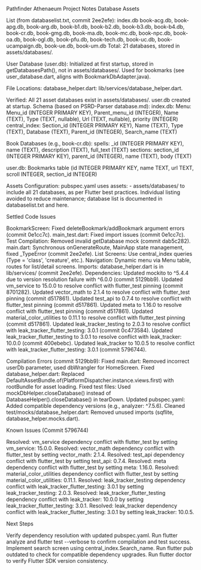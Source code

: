 Pathfinder Athenaeum Project Notes
Database Assets

List (from databaselist.txt, commit 2ee2efe):
index.db
book-acg.db, book-apg.db, book-arg.db, book-b1.db, book-b2.db, book-b3.db, book-b4.db, book-cr.db, book-gmg.db, book-ma.db, book-mc.db, book-npc.db, book-oa.db, book-ogl.db, book-pfu.db, book-tech.db, book-uc.db, book-ucampaign.db, book-ue.db, book-um.db
Total: 21 databases, stored in assets/databases/.


User Database (user.db):
Initialized at first startup, stored in getDatabasesPath(), not in assets/databases/.
Used for bookmarks (see user_database.dart, aligns with BookmarkDbAdapter.java).


File Locations:
database_helper.dart: lib/services/database_helper.dart.


Verified: All 21 asset databases exist in assets/databases/. user.db created at startup.
Schema (based on PSRD-Parser database.md):
index.db:
Menu: Menu_id (INTEGER PRIMARY KEY), Parent_menu_id (INTEGER), Name (TEXT), Type (TEXT, nullable), Url (TEXT, nullable), priority (INTEGER)
central_index: Section_id (INTEGER PRIMARY KEY), Name (TEXT), Type (TEXT), Database (TEXT), Parent_id (INTEGER), Search_name (TEXT)


Book Databases (e.g., book-cr.db):
spells: _id (INTEGER PRIMARY KEY), name (TEXT), description (TEXT), full_text (TEXT)
sections: section_id (INTEGER PRIMARY KEY), parent_id (INTEGER), name (TEXT), body (TEXT)


user.db: Bookmarks table (id INTEGER PRIMARY KEY, name TEXT, url TEXT, scroll INTEGER, section_id INTEGER)


Assets Configuration:
pubspec.yaml uses assets: - assets/databases/ to include all 21 databases, as per Flutter best practices. Individual listing avoided to reduce maintenance; database list is documented in databaselist.txt and here.



Settled Code Issues

BookmarkScreen: Fixed deleteBookmark/addBookmark argument errors (commit 0e1cc7c).
main_test.dart: Fixed import issues (commit 0e1cc7c).
Test Compilation: Removed invalid getDatabase mock (commit dab5c282).
main.dart: Synchronous onGenerateRoute, MainApp state management, fixed _TypeError (commit 2ee2efe).
List Screens: Use central_index queries (Type = 'class', 'creature', etc.).
Navigation: Dynamic menu via Menu table, routes for list/detail screens.
Imports: database_helper.dart is in lib/services/ (commit 2ee2efe).
Dependencies:
Updated mockito to ^5.4.4 due to version resolution failure with ^6.0.0 (commit 5129bb9).
Updated vm_service to 15.0.0 to resolve conflict with flutter_test pinning (commit 8701282).
Updated vector_math to 2.1.4 to resolve conflict with flutter_test pinning (commit d517861).
Updated test_api to 0.7.4 to resolve conflict with flutter_test pinning (commit d517861).
Updated meta to 1.16.0 to resolve conflict with flutter_test pinning (commit d517861).
Updated material_color_utilities to 0.11.1 to resolve conflict with flutter_test pinning (commit d517861).
Updated leak_tracker_testing to 2.0.3 to resolve conflict with leak_tracker_flutter_testing: 3.0.1 (commit 0c473584).
Updated leak_tracker_flutter_testing to 3.0.1 to resolve conflict with leak_tracker: 10.0.0 (commit 400ebebc).
Updated leak_tracker to 10.0.5 to resolve conflict with leak_tracker_flutter_testing: 3.0.1 (commit 5796744).


Compilation Errors (commit 5129bb9):
Fixed main.dart: Removed incorrect userDb parameter, used dbWrangler for HomeScreen.
Fixed database_helper.dart: Replaced DefaultAssetBundle.of(PlatformDispatcher.instance.views.first) with rootBundle for asset loading.
Fixed test files: Used mockDbHelper.closeDatabase() instead of DatabaseHelper().closeDatabase() in tearDown.
Updated pubspec.yaml: Added compatible dependency versions (e.g., analyzer: ^7.5.6).
Cleaned test/mocks/database_helper.dart: Removed unused imports (sqflite, database_helper.mocks.dart).



Known Issues (Commit 5796744)

Resolved: vm_service dependency conflict with flutter_test by setting vm_service: 15.0.0.
Resolved: vector_math dependency conflict with flutter_test by setting vector_math: 2.1.4.
Resolved: test_api dependency conflict with flutter_test by setting test_api: 0.7.4.
Resolved: meta dependency conflict with flutter_test by setting meta: 1.16.0.
Resolved: material_color_utilities dependency conflict with flutter_test by setting material_color_utilities: 0.11.1.
Resolved: leak_tracker_testing dependency conflict with leak_tracker_flutter_testing: 3.0.1 by setting leak_tracker_testing: 2.0.3.
Resolved: leak_tracker_flutter_testing dependency conflict with leak_tracker: 10.0.0 by setting leak_tracker_flutter_testing: 3.0.1.
Resolved: leak_tracker dependency conflict with leak_tracker_flutter_testing: 3.0.1 by setting leak_tracker: 10.0.5.

Next Steps

Verify dependency resolution with updated pubspec.yaml.
Run flutter analyze and flutter test --verbose to confirm compilation and test success.
Implement search screen using central_index.Search_name.
Run flutter pub outdated to check for compatible dependency upgrades.
Run flutter doctor to verify Flutter SDK version consistency.

